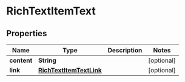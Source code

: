 

# RichTextItemText


## Properties

| Name | Type | Description | Notes |
|------------ | ------------- | ------------- | -------------|
|**content** | **String** |  |  [optional] |
|**link** | [**RichTextItemTextLink**](RichTextItemTextLink.md) |  |  [optional] |



